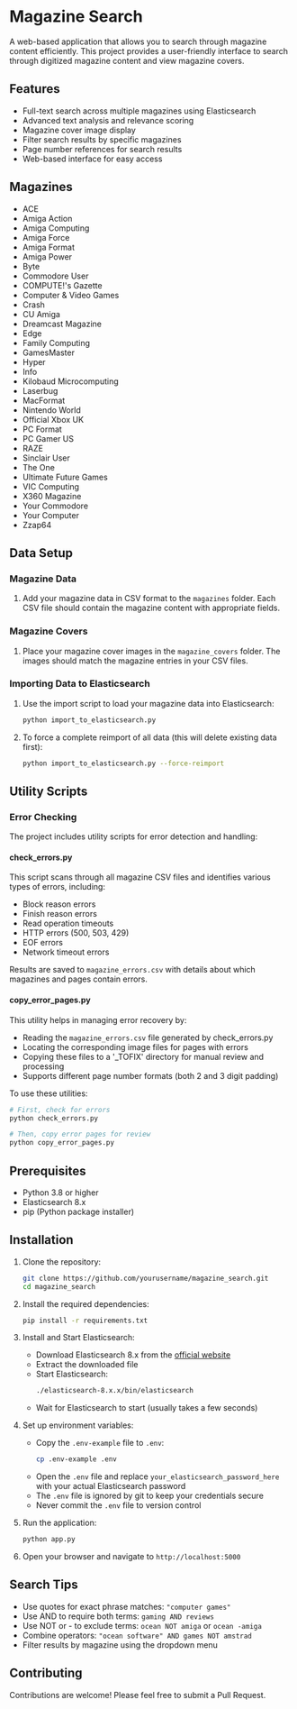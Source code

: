 # Magazine Search

A web-based application that allows you to search through magazine content efficiently. This project provides a user-friendly interface to search through digitized magazine content and view magazine covers.

## Features

- Full-text search across multiple magazines using Elasticsearch
- Advanced text analysis and relevance scoring
- Magazine cover image display
- Filter search results by specific magazines
- Page number references for search results
- Web-based interface for easy access

## Magazines

- ACE
- Amiga Action
- Amiga Computing
- Amiga Force
- Amiga Format
- Amiga Power
- Byte
- Commodore User
- COMPUTE!'s Gazette
- Computer & Video Games
- Crash
- CU Amiga
- Dreamcast Magazine
- Edge
- Family Computing
- GamesMaster
- Hyper
- Info
- Kilobaud Microcomputing
- Laserbug
- MacFormat
- Nintendo World
- Official Xbox UK
- PC Format
- PC Gamer US
- RAZE
- Sinclair User
- The One
- Ultimate Future Games
- VIC Computing
- X360 Magazine
- Your Commodore
- Your Computer
- Zzap64

## Data Setup

### Magazine Data
1. Add your magazine data in CSV format to the `magazines` folder. Each CSV file should contain the magazine content with appropriate fields.

### Magazine Covers
1. Place your magazine cover images in the `magazine_covers` folder. The images should match the magazine entries in your CSV files.

### Importing Data to Elasticsearch
1. Use the import script to load your magazine data into Elasticsearch:
   ```bash
   python import_to_elasticsearch.py
   ```
2. To force a complete reimport of all data (this will delete existing data first):
   ```bash
   python import_to_elasticsearch.py --force-reimport
   ```

## Utility Scripts

### Error Checking
The project includes utility scripts for error detection and handling:

#### check_errors.py
This script scans through all magazine CSV files and identifies various types of errors, including:
- Block reason errors
- Finish reason errors
- Read operation timeouts
- HTTP errors (500, 503, 429)
- EOF errors
- Network timeout errors

Results are saved to `magazine_errors.csv` with details about which magazines and pages contain errors.

#### copy_error_pages.py
This utility helps in managing error recovery by:
- Reading the `magazine_errors.csv` file generated by check_errors.py
- Locating the corresponding image files for pages with errors
- Copying these files to a '_TOFIX' directory for manual review and processing
- Supports different page number formats (both 2 and 3 digit padding)

To use these utilities:
```bash
# First, check for errors
python check_errors.py

# Then, copy error pages for review
python copy_error_pages.py
```

## Prerequisites

- Python 3.8 or higher
- Elasticsearch 8.x
- pip (Python package installer)

## Installation

1. Clone the repository:

   ```bash
   git clone https://github.com/yourusername/magazine_search.git
   cd magazine_search
   ```

2. Install the required dependencies:

   ```bash
   pip install -r requirements.txt
   ```

3. Install and Start Elasticsearch:

   - Download Elasticsearch 8.x from the [official website](https://www.elastic.co/downloads/elasticsearch)
   - Extract the downloaded file
   - Start Elasticsearch:
     ```bash
     ./elasticsearch-8.x.x/bin/elasticsearch
     ```
   - Wait for Elasticsearch to start (usually takes a few seconds)

4. Set up environment variables:

   - Copy the `.env-example` file to `.env`:
     ```bash
     cp .env-example .env
     ```
   - Open the `.env` file and replace `your_elasticsearch_password_here` with your actual Elasticsearch password
   - The `.env` file is ignored by git to keep your credentials secure
   - Never commit the `.env` file to version control

5. Run the application:

   ```bash
   python app.py
   ```

6. Open your browser and navigate to `http://localhost:5000`

## Search Tips

- Use quotes for exact phrase matches: `"computer games"`
- Use AND to require both terms: `gaming AND reviews`
- Use NOT or - to exclude terms: `ocean NOT amiga` or `ocean -amiga`
- Combine operators: `"ocean software" AND games NOT amstrad`
- Filter results by magazine using the dropdown menu

## Contributing

Contributions are welcome! Please feel free to submit a Pull Request.
